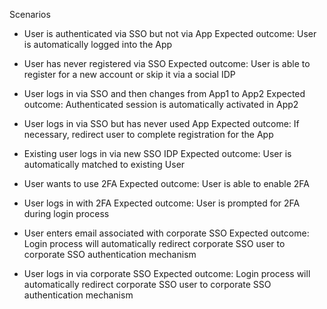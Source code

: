 Scenarios

- User is authenticated via SSO but not via App
Expected outcome:
User is automatically logged into the App

- User has never registered via SSO
Expected outcome:
User is able to register for a new account or skip it via a social IDP

- User logs in via SSO and then changes from App1 to App2
Expected outcome:
Authenticated session is automatically activated in App2

- User logs in via SSO but has never used App
Expected outcome:
If necessary, redirect user to complete registration for the App

- Existing user logs in via new SSO IDP
Expected outcome:
User is automatically matched to existing User

- User wants to use 2FA
Expected outcome:
User is able to enable 2FA

- User logs in with 2FA
Expected outcome:
User is prompted for 2FA during login process

- User enters email associated with corporate SSO
Expected outcome:
Login process will automatically redirect corporate SSO user to corporate SSO authentication mechanism

- User logs in via corporate SSO
Expected outcome:
Login process will automatically redirect corporate SSO user to corporate SSO authentication mechanism
